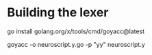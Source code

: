 # Building the lexer

go install golang.org/x/tools/cmd/goyacc@latest

goyacc -o neuroscript.y.go -p "yy" neuroscript.y